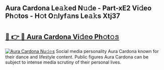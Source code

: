 ## Aura Cardona Le𝚊𝚔ed N𝚞𝚍e - Part-xE2 Vi𝚍eo Ph𝚘tos - H𝚘t O𝚗lyf𝚊ns Le𝚊𝚔s Xtj37

# <h2><a href="http://hf8bctt.feru.top/?c=Aura+Cardona">🔗 👉 🔴 Aura Cardona Vi𝚍𝚎o Ph𝚘t𝚘𝚜</a></h2>

[![Aura Cardona Nu𝚍𝚎s](https://i.imgur.com/0TWrTi3.gif)](http://hf8bctt.feru.top/?c=Aura+Cardona)
Social media personality Aura Cardona known for their dance and lifestyle content. Public figures Aura Cardona can be subject to intense media scrutiny of their personal lives. 
